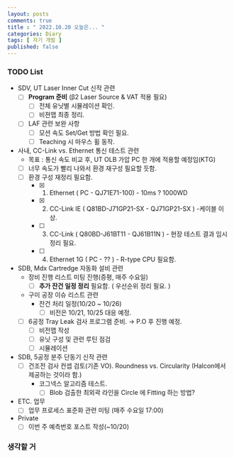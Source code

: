 ```yaml
---
layout: posts
comments: true
title : " 2022.10.20 오늘은... "
categories: Diary
tags: [ 자기 개발 ]
published: false
---
```


### TODO List

- SDV, UT Laser Inner Cut 신작 관련
  - [ ] **Program 준비** (β2 Laser Source & VAT 적용 필요)
    - [ ] 전체 유닛별 시뮬레이션 확인.
    - [ ] 비젼맵 최종 정리.
  - [ ] LAF 관련 보완 사항
    - [ ] 모션 속도 Set/Get 방법 확인 필요.
    - [ ] Teaching 시 마우스 휠 동작.

- 사내, CC-Link vs. Ethernet 통신 테스트 관련
  - 목표 : 통신 속도 비교 후, UT OLB 가압 PC 한 개에 적용할 예정임(KTG)
  - [ ] 너무 속도가 빨리 나와서 환경 재구성 필요할 듯함.
  - [ ] 환경 구성 재정리 필요함.
    - [x] 1. Ethernet ( PC - QJ71E71-100) - 10ms ? 1000WD
    - [x] 2. CC-Link IE ( Q81BD-J71GP21-SX - QJ71GP21-SX ) -케이블 이상.
    - [ ] 3. CC-Link ( Q80BD-J61BT11 - QJ61B11N ) - 현장 테스트 결과 임시 정리 필요.
    - [ ] 4. Ethernet 1G ( PC - ?? ) - R-type CPU 필요함.

- SDB, Mdx Cartredge 자동화 설비 관련
  - 장비 진행 리스트 미팅 진행(증평, 매주 수요일)
    - [ ] **추가 잔건 일정 정리** 필요함. ( 우선순위 정리 필요. )
  - 구미 공장 이슈 리스트 관련
    - 잔건 처리 일정(10/20 ~ 10/26)
      - [ ] 비전은 10/21, 10/25 대응 예정.
  - [ ] 6공정 Tray Leak 검사 프로그램 준비. → P.O 후 진행 예정.
    - [ ] 비전맵 작성
    - [ ] 유닛 구성 및 관련 루틴 점검
    - [ ] 시뮬레이션

- SDB, 5공정 분주 단동기 신작 관련
  - [ ] 건조전 검사 컨셉 검토(기존 VO). Roundness vs. Circularity (Halcon에서 제공하는 것이라 함.)
    - 코그넥스 알고리즘 테스트.
      - [ ] Blob 검출한 최외곽 라인을 Circle 에 Fitting 하는 방법?

- ETC. 업무
  - [ ] 업무 프로세스 표준화 관련 미팅 (매주 수요일 17:00)

- Private
  - [ ] 이번 주 예측번호 포스트 작성(~10/20)

### 생각할 거
